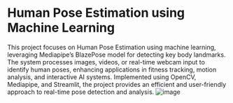 # Human Pose Estimation using Machine Learning

This project focuses on Human Pose Estimation using machine learning, leveraging Mediapipe’s BlazePose model for detecting key body landmarks. The system processes images, videos, or real-time webcam input to identify human poses, enhancing applications in fitness tracking, motion analysis, and interactive AI systems. Implemented using OpenCV, Mediapipe, and Streamlit, the project provides an efficient and user-friendly approach to real-time pose detection and analysis.
![image](https://github.com/user-attachments/assets/a98af3f0-dab0-442a-8369-81f6e28c5404)
